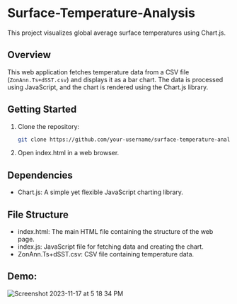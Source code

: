 # Surface-Temperature-Analysis


This project visualizes global average surface temperatures using Chart.js.

## Overview

This web application fetches temperature data from a CSV file (`ZonAnn.Ts+dSST.csv`) and displays it as a bar chart. The data is processed using JavaScript, and the chart is rendered using the Chart.js library.

## Getting Started

1. Clone the repository:

   ```bash
   git clone https://github.com/your-username/surface-temperature-analysis.git

2. Open index.html in a web browser.

## Dependencies

- Chart.js: A simple yet flexible JavaScript charting library.

## File Structure

- index.html: The main HTML file containing the structure of the web page.
- index.js: JavaScript file for fetching data and creating the chart.
- ZonAnn.Ts+dSST.csv: CSV file containing temperature data.

## Demo: 

![Screenshot 2023-11-17 at 5 18 34 PM](https://github.com/anupreetttt/Surface-Temperature-Analysis/assets/55594741/50bc51c1-d6ef-47e7-a73a-8522f08b0af2)
